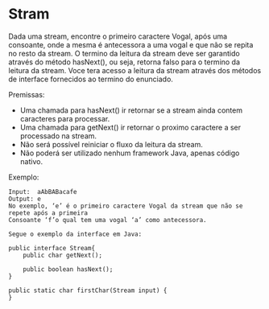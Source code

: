 # Stram

Dada uma stream, encontre o primeiro caractere Vogal, após uma consoante, onde a mesma é antecessora a uma vogal e que não se repita no resto da stream.
O termino da leitura da stream deve ser garantido através do método hasNext(), ou seja, retorna falso para o termino da leitura da stream. Voce tera acesso a leitura da stream através dos métodos de interface fornecidos ao termino do enunciado. 

Premissas:
* Uma chamada para hasNext() ir retornar se a stream ainda contem caracteres para processar.
* Uma chamada para getNext() ir retornar o proximo caractere a ser processado na stream.
* Não será possível reiniciar o fluxo da leitura da stream.
* Não poderá ser utilizado nenhum framework Java, apenas código nativo.

Exemplo:
```
Input:  aAbBABacafe
Output: e
No exemplo, ‘e’ é o primeiro caractere Vogal da stream que não se repete após a primeira
Consoante ‘f’o qual tem uma vogal ‘a’ como antecessora.

Segue o exemplo da interface em Java:

public interface Stream{
    public char getNext();

    public boolean hasNext();
}

public static char firstChar(Stream input) {
}
```